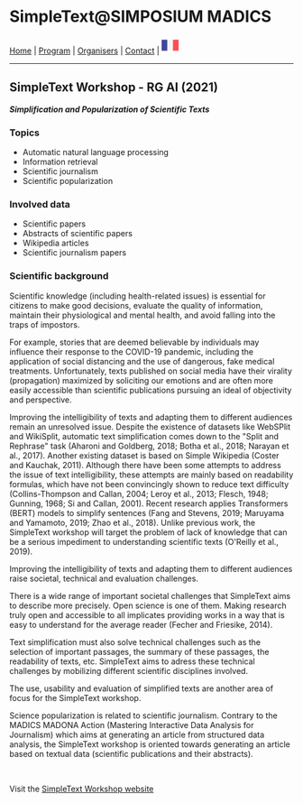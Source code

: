
# SimpleText@SIMPOSIUM MADICS

[Home](https://simpletext-madics.github.io/2021/simposium-madics/en) | [Program](https://simpletext-madics.github.io/2021/simposium-madics/en/program) | [Organisers](https://simpletext-madics.github.io/2021/simposium-madics/en/organisers) | [Contact](https://simpletext-madics.github.io/2021/simposium-madics/en/contact) | [<img src="../FR.png" width="30">](https://simpletext-madics.github.io/2021/simposium-madics/fr)

---

## SimpleText Workshop - RG AI (2021)  
**_Simplification and Popularization of Scientific Texts_**

### Topics
* Automatic natural language processing
* Information retrieval
* Scientific journalism
* Scientific popularization

### Involved data
* Scientific papers
* Abstracts of scientific papers
* Wikipedia articles
* Scientific journalism papers

### Scientific background
Scientific knowledge (including health-related issues) is essential for citizens to make good decisions, evaluate the quality of information, maintain their physiological and mental health, and avoid falling into the traps of impostors.

For example, stories that are deemed believable by individuals may influence their response to the COVID-19 pandemic, including the application of social distancing and the use of dangerous, fake medical treatments. Unfortunately, texts published on social media have their virality (propagation) maximized by soliciting our emotions and are often more easily accessible than scientific publications pursuing an ideal of objectivity and perspective.

Improving the intelligibility of texts and adapting them to different audiences remain an unresolved issue. Despite the existence of datasets like WebSPlit and WikiSplit, automatic text simplification comes down to the "Split and Rephrase" task (Aharoni and Goldberg, 2018; Botha et al., 2018; Narayan et al., 2017). Another existing dataset is based on Simple Wikipedia (Coster and Kauchak, 2011). Although there have been some attempts to address the issue of text intelligibility, these attempts are mainly based on readability formulas, which have not been convincingly shown to reduce text difficulty (Collins-Thompson and Callan, 2004; Leroy et al., 2013; Flesch, 1948; Gunning, 1968; Si and Callan, 2001). Recent research applies Transformers (BERT) models to simplify sentences (Fang and Stevens, 2019; Maruyama and Yamamoto, 2019; Zhao et al., 2018). Unlike previous work, the SimpleText workshop will target the problem of lack of knowledge that can be a serious impediment to understanding scientific texts (O'Reilly et al., 2019).

Improving the intelligibility of texts and adapting them to different audiences raise societal, technical and evaluation challenges.

There is a wide range of important societal challenges that SimpleText aims to describe more precisely. Open science is one of them. Making research truly open and accessible to all implicates providing works in a way that is easy to understand for the average reader (Fecher and Friesike, 2014).

Text simplification must also solve technical challenges such as the selection of important passages, the summary of these passages, the readability of texts, etc. SimpleText aims to adress these technical challenges by mobilizing different scientific disciplines involved.

The use, usability and evaluation of simplified texts are another area of focus for the SimpleText workshop.

Science popularization is related to scientific journalism. Contrary to the MADICS MADONA Action (Mastering Interactive Data Analysis for Journalism) which aims at generating an article from structured data analysis, the SimpleText workshop is oriented towards generating an article based on textual data (scientific publications and their abstracts).

<br>

Visit the [SimpleText Workshop website](https://simpletext-madics.github.io/2021/en/)
